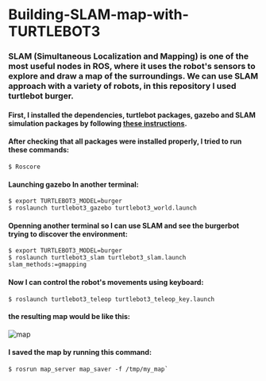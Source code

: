# Building-SLAM-map-with-TURTLEBOT3
### SLAM (Simultaneous Localization and Mapping) is one of the most useful nodes in ROS, where it uses the robot's sensors to explore and draw a map of the surroundings. We can use SLAM approach with a variety of robots, in this repository I used turtlebot burger.
#### First, I installed the dependencies, turtlebot packages, gazebo and SLAM simulation packages by following [these instructions](https://emanual.robotis.com/docs/en/platform/turtlebot3/overview/#overview).


#### After checking that all packages were installed properly, I tried to run these commands:

```
$ Roscore
```

#### Launching gazebo In another terminal:
```
$ export TURTLEBOT3_MODEL=burger
$ roslaunch turtlebot3_gazebo turtlebot3_world.launch
```


#### Openning another terminal so I can use SLAM and see the burgerbot trying to discover the environment:
```
$ export TURTLEBOT3_MODEL=burger
$ roslaunch turtlebot3_slam turtlebot3_slam.launch slam_methods:=gmapping
```


#### Now I can control the robot's movements using keyboard:
```
$ roslaunch turtlebot3_teleop turtlebot3_teleop_key.launch

```

#### the resulting map would be like this:



![map](https://user-images.githubusercontent.com/83130573/126866312-ae729bc2-57d9-4f57-821b-4d51fa09571a.png)



#### I saved the map by running this command:
```
$ rosrun map_server map_saver -f /tmp/my_map`

```
